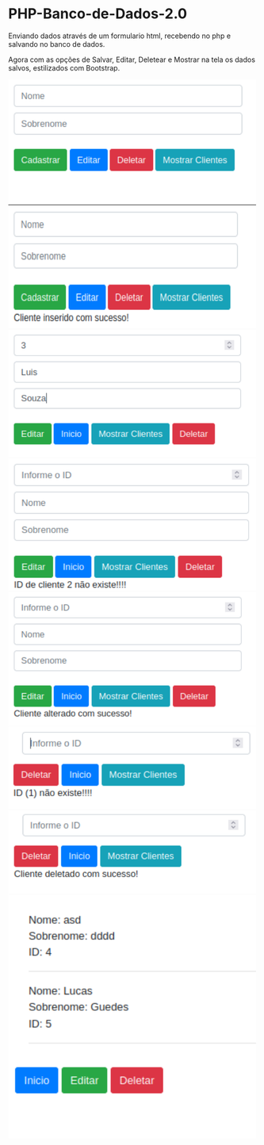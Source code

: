 # PHP-Banco-de-Dados-2.0

<p>Enviando dados através de um formulario html, recebendo no php e salvando no banco de dados.</p>
<p>Agora com as opções de Salvar, Editar, Deletear e Mostrar na tela os dados salvos, estilizados com Bootstrap.</p>

<div class="box">
<img src="https://github.com/lukebarbosa/PHP-Banco-de-Dados-2.0/blob/main/img/Tela%20de%20Cadastro.png" alt="inserindo dados" height="250" width="500">
<img src="https://github.com/lukebarbosa/PHP-Banco-de-Dados-2.0/blob/main/img/Tela%20de%20Cadastro%20Concluido.png" alt="dados enviados" height="250" width="500">
<img src="https://github.com/lukebarbosa/PHP-Banco-de-Dados-2.0/blob/main/img/Tela%20de%20Editar.png" alt="dados no banco de dados" width="500px">
<img src="https://github.com/lukebarbosa/PHP-Banco-de-Dados-2.0/blob/main/img/Tela%20de%20Editar%20Erro.png" alt="dados no banco de dados" width="500px">
<img src="https://github.com/lukebarbosa/PHP-Banco-de-Dados-2.0/blob/main/img/Tela%20de%20Editar%20Concluida.png" alt="dados no banco de dados" width="500px">
<img src="https://github.com/lukebarbosa/PHP-Banco-de-Dados-2.0/blob/main/img/Tela%20de%20Deletar%20Erro.png" alt="dados no banco de dados" width="500px">
<img src="https://github.com/lukebarbosa/PHP-Banco-de-Dados-2.0/blob/main/img/Tela%20de%20Deletar%20Concluido.png" alt="dados no banco de dados" width="500px">
<img src="https://github.com/lukebarbosa/PHP-Banco-de-Dados-2.0/blob/main/img/Tela%20Mostrar%20Tudo.png" alt="dados no banco de dados" width="500px">
</div>
